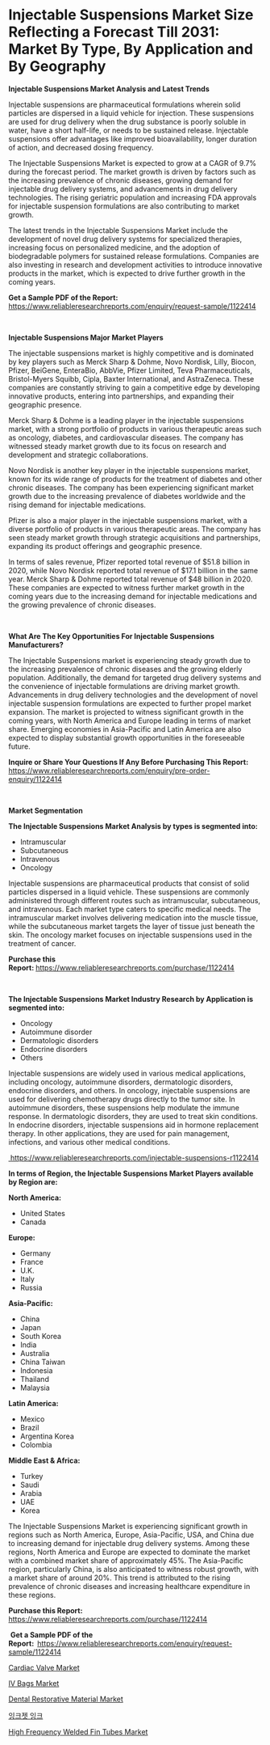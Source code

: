<p><h1>Injectable Suspensions Market Size Reflecting a Forecast Till 2031: Market By Type, By Application and By Geography</h1></p><p><strong>Injectable Suspensions Market Analysis and Latest Trends</strong></p>
<p><p>Injectable suspensions are pharmaceutical formulations wherein solid particles are dispersed in a liquid vehicle for injection. These suspensions are used for drug delivery when the drug substance is poorly soluble in water, have a short half-life, or needs to be sustained release. Injectable suspensions offer advantages like improved bioavailability, longer duration of action, and decreased dosing frequency.</p><p>The Injectable Suspensions Market is expected to grow at a CAGR of 9.7% during the forecast period. The market growth is driven by factors such as the increasing prevalence of chronic diseases, growing demand for injectable drug delivery systems, and advancements in drug delivery technologies. The rising geriatric population and increasing FDA approvals for injectable suspension formulations are also contributing to market growth.</p><p>The latest trends in the Injectable Suspensions Market include the development of novel drug delivery systems for specialized therapies, increasing focus on personalized medicine, and the adoption of biodegradable polymers for sustained release formulations. Companies are also investing in research and development activities to introduce innovative products in the market, which is expected to drive further growth in the coming years.</p></p>
<p><strong>Get a Sample PDF of the Report:&nbsp;</strong> <a href="https://www.reliableresearchreports.com/enquiry/request-sample/1122414">https://www.reliableresearchreports.com/enquiry/request-sample/1122414</a></p>
<p>&nbsp;</p>
<p><strong>Injectable Suspensions Major Market Players</strong></p>
<p><p>The injectable suspensions market is highly competitive and is dominated by key players such as Merck Sharp & Dohme, Novo Nordisk, Lilly, Biocon, Pfizer, BeiGene, EnteraBio, AbbVie, Pfizer Limited, Teva Pharmaceuticals, Bristol-Myers Squibb, Cipla, Baxter International, and AstraZeneca. These companies are constantly striving to gain a competitive edge by developing innovative products, entering into partnerships, and expanding their geographic presence.</p><p>Merck Sharp & Dohme is a leading player in the injectable suspensions market, with a strong portfolio of products in various therapeutic areas such as oncology, diabetes, and cardiovascular diseases. The company has witnessed steady market growth due to its focus on research and development and strategic collaborations.</p><p>Novo Nordisk is another key player in the injectable suspensions market, known for its wide range of products for the treatment of diabetes and other chronic diseases. The company has been experiencing significant market growth due to the increasing prevalence of diabetes worldwide and the rising demand for injectable medications.</p><p>Pfizer is also a major player in the injectable suspensions market, with a diverse portfolio of products in various therapeutic areas. The company has seen steady market growth through strategic acquisitions and partnerships, expanding its product offerings and geographic presence.</p><p>In terms of sales revenue, Pfizer reported total revenue of $51.8 billion in 2020, while Novo Nordisk reported total revenue of $17.1 billion in the same year. Merck Sharp & Dohme reported total revenue of $48 billion in 2020. These companies are expected to witness further market growth in the coming years due to the increasing demand for injectable medications and the growing prevalence of chronic diseases.</p></p>
<p>&nbsp;</p>
<p><strong>What Are The Key Opportunities For Injectable Suspensions Manufacturers?</strong></p>
<p><p>The Injectable Suspensions market is experiencing steady growth due to the increasing prevalence of chronic diseases and the growing elderly population. Additionally, the demand for targeted drug delivery systems and the convenience of injectable formulations are driving market growth. Advancements in drug delivery technologies and the development of novel injectable suspension formulations are expected to further propel market expansion. The market is projected to witness significant growth in the coming years, with North America and Europe leading in terms of market share. Emerging economies in Asia-Pacific and Latin America are also expected to display substantial growth opportunities in the foreseeable future.</p></p>
<p><strong>Inquire or Share Your Questions If Any Before Purchasing This Report:</strong> <a href="https://www.reliableresearchreports.com/enquiry/pre-order-enquiry/1122414">https://www.reliableresearchreports.com/enquiry/pre-order-enquiry/1122414</a></p>
<p>&nbsp;</p>
<p><strong>Market Segmentation</strong></p>
<p><strong>The Injectable Suspensions Market Analysis by types is segmented into:</strong></p>
<p><ul><li>Intramuscular</li><li>Subcutaneous</li><li>Intravenous</li><li>Oncology</li></ul></p>
<p><p>Injectable suspensions are pharmaceutical products that consist of solid particles dispersed in a liquid vehicle. These suspensions are commonly administered through different routes such as intramuscular, subcutaneous, and intravenous. Each market type caters to specific medical needs. The intramuscular market involves delivering medication into the muscle tissue, while the subcutaneous market targets the layer of tissue just beneath the skin. The oncology market focuses on injectable suspensions used in the treatment of cancer.</p></p>
<p><strong>Purchase this Report:&nbsp;</strong><a href="https://www.reliableresearchreports.com/purchase/1122414">https://www.reliableresearchreports.com/purchase/1122414</a></p>
<p>&nbsp;</p>
<p><strong>The Injectable Suspensions Market Industry Research by Application is segmented into:</strong></p>
<p><ul><li>Oncology</li><li>Autoimmune disorder</li><li>Dermatologic disorders</li><li>Endocrine disorders</li><li>Others</li></ul></p>
<p><p>Injectable suspensions are widely used in various medical applications, including oncology, autoimmune disorders, dermatologic disorders, endocrine disorders, and others. In oncology, injectable suspensions are used for delivering chemotherapy drugs directly to the tumor site. In autoimmune disorders, these suspensions help modulate the immune response. In dermatologic disorders, they are used to treat skin conditions. In endocrine disorders, injectable suspensions aid in hormone replacement therapy. In other applications, they are used for pain management, infections, and various other medical conditions.</p></p>
<p><a href="https://www.reliableresearchreports.com/injectable-suspensions-r1122414">&nbsp;https://www.reliableresearchreports.com/injectable-suspensions-r1122414</a></p>
<p><strong>In terms of Region, the Injectable Suspensions Market Players available by Region are:</strong></p>
<p>
    <p> <strong> North America: </strong>
        <ul>
            <li>United States</li>
            <li>Canada</li>
        </ul>
        </p> 
    <p> <strong> Europe: </strong>
        <ul>
            <li>Germany</li>
            <li>France</li>
            <li>U.K.</li>
            <li>Italy</li>
            <li>Russia</li>
        </ul>
        </p> 
    <p> <strong> Asia-Pacific: </strong>
        <ul>
            <li>China</li>
            <li>Japan</li>
            <li>South Korea</li>
            <li>India</li>
            <li>Australia</li>
            <li>China Taiwan</li>
            <li>Indonesia</li>
            <li>Thailand</li>
            <li>Malaysia</li>
        </ul>
        </p> 
    <p> <strong> Latin America: </strong>
        <ul>
            <li>Mexico</li>
            <li>Brazil</li>
            <li>Argentina Korea</li>
            <li>Colombia</li>
        </ul>
        </p> 
    <p> <strong> Middle East & Africa: </strong>
        <ul>
            <li>Turkey</li>
            <li>Saudi</li>
            <li>Arabia</li>
            <li>UAE</li>
            <li>Korea</li>
        </ul>
    </p>
    </p>
<p><p>The Injectable Suspensions Market is experiencing significant growth in regions such as North America, Europe, Asia-Pacific, USA, and China due to increasing demand for injectable drug delivery systems. Among these regions, North America and Europe are expected to dominate the market with a combined market share of approximately 45%. The Asia-Pacific region, particularly China, is also anticipated to witness robust growth, with a market share of around 20%. This trend is attributed to the rising prevalence of chronic diseases and increasing healthcare expenditure in these regions.</p></p>
<p><strong>Purchase this Report: </strong><a href="https://www.reliableresearchreports.com/purchase/1122414">https://www.reliableresearchreports.com/purchase/1122414</a></p>
<p>&nbsp;<strong>Get a Sample PDF of the Report:&nbsp;&nbsp;</strong><a href="https://www.reliableresearchreports.com/enquiry/request-sample/1122414">https://www.reliableresearchreports.com/enquiry/request-sample/1122414</a></p>
<p><strong></strong></p>
<p><p><a href="https://github.com/ksleyeze/Market-Research-Report-List-1/blob/main/cardiac-valve-market.md">Cardiac Valve Market</a></p><p><a href="https://www.linkedin.com/pulse/comprehensive-analysis-global-iv-bags-market-growth-trends-forecasts-xsxsf?trackingId=iUIHJOMJT9mp7mPIl%2BQ6OQ%3D%3D">IV Bags Market</a></p><p><a href="https://github.com/dylanObrien626/Market-Research-Report-List-1/blob/main/dental-restorative-material-market.md">Dental Restorative Material Market</a></p><p><a href="https://medium.com/@mujgankortalih/%EC%9E%89%ED%81%AC%EC%A0%AF-%EC%9E%89%ED%81%AC-%EC%8B%9C%EC%9E%A5-%EA%B7%9C%EB%AA%A8-%EB%B0%8F-%EC%A0%90%EC%9C%A0%EC%9C%A8-%EB%B6%84%EC%84%9D-%EC%84%B1%EC%9E%A5-%ED%8A%B8%EB%A0%8C%EB%93%9C-%EB%B0%8F-%EC%98%88%EC%B8%A1-2024-2031-b4512c8f5e4f">잉크젯 잉크</a></p><p><a href="https://medium.com/@alanernser/high-frequency-welded-fin-tubes-market-a-global-and-regional-analysis-focus-on-region-f695df1ee305">High Frequency Welded Fin Tubes Market</a></p></p>